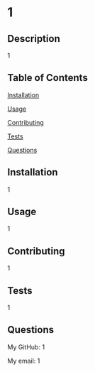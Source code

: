 # 1

  ## Description
  1

  ## Table of Contents
  [Installation](#installation)

  [Usage](#usage)

  
  [Contributing](#contributing)

  [Tests](#tests)

  [Questions](#questions)

  ## Installation
  1

  ## Usage
  1

  
  ## Contributing
  1

  ## Tests
  1

  ## Questions
  My GitHub: 1

  My email: 1
